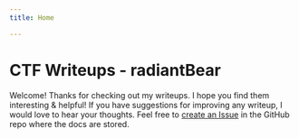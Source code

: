 ```yaml
---
title: Home

---
```


# CTF Writeups - radiantBear

Welcome! Thanks for checking out my writeups. I hope you find them interesting & helpful!
If you have suggestions for improving any writeup, I would love to hear your thoughts.
Feel free to [create an Issue](https://github.com/radiantBear/ctf-writeups/issues/new)
in the GitHub repo where the docs are stored.